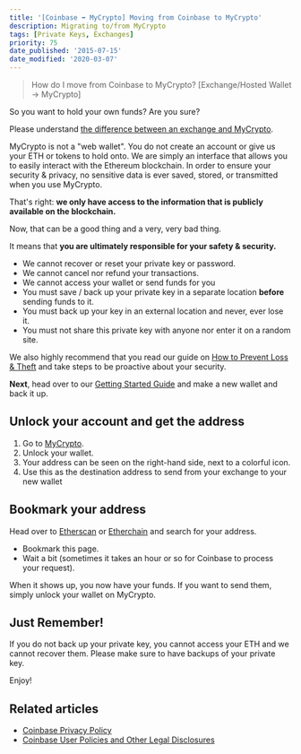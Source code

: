 ```yaml
---
title: '[Coinbase ➡ MyCrypto] Moving from Coinbase to MyCrypto'
description: Migrating to/from MyCrypto
tags: [Private Keys, Exchanges]
priority: 75
date_published: '2015-07-15'
date_modified: '2020-03-07'
---
```


> How do I move from Coinbase to MyCrypto? [Exchange/Hosted Wallet -> MyCrypto]

So you want to hold your own funds? Are you sure?

Please understand [the difference between an exchange and MyCrypto](/general-knowledge/about-mycrypto/whats-the-difference-between-an-exchange-and-mycrypto).

MyCrypto is not a "web wallet". You do not create an account or give us your ETH or tokens to hold onto. We are simply an interface that allows you to easily interact with the Ethereum blockchain. In order to ensure your security & privacy, no sensitive data is ever saved, stored, or transmitted when you use MyCrypto.

That's right: **we only have access to the information that is publicly available on the blockchain.**

Now, that can be a good thing and a very, very bad thing.

It means that **you are ultimately responsible for your safety & security.**

* We cannot recover or reset your private key or password.
* We cannot cancel nor refund your transactions.
* We cannot access your wallet or send funds for you
* You must save / back up your private key in a separate location **before** sending funds to it.
* You must back up your key in an external location and never, ever lose it.
* You must not share this private key with anyone nor enter it on a random site.

We also highly recommend that you read our guide on [How to Prevent Loss & Theft](/staying-safe/protecting-yourself-and-your-funds) and take steps to be proactive about your security.

**Next**, head over to our [Getting Started Guide](/how-to/backup-restore/how-to-save-back-up-your-wallet) and make a new wallet and back it up.

## Unlock your account and get the address

1. Go to [MyCrypto](https://mycrypto.com/).
2. Unlock your wallet.
3. Your address can be seen on the right-hand side, next to a colorful icon.
4. Use this as the destination address to send from your exchange to your new wallet

## Bookmark your address

Head over to [Etherscan](https://etherscan.io/) or [Etherchain](https://www.etherchain.org/) and search for your address.

* Bookmark this page.
* Wait a bit (sometimes it takes an hour or so for Coinbase to process your request).

When it shows up, you now have your funds. If you want to send them, simply unlock your wallet on MyCrypto.

## Just Remember!

If you do not back up your private key, you cannot access your ETH and we cannot recover them. Please make sure to have backups of your private key.

Enjoy!

## Related articles

* [Coinbase Privacy Policy](https://www.coinbase.com/legal/privacy)
* [Coinbase User Policies and Other Legal Disclosures](https://www.coinbase.com/legal/user_agreement)
